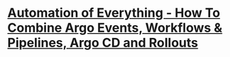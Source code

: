 # [Automation of Everything - How To Combine Argo Events, Workflows & Pipelines, Argo CD and Rollouts](https://youtu.be/XNXJtxkUKeY)
